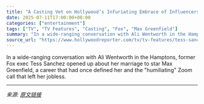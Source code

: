 ```yaml
---
title: "A Casting Vet on Hollywood’s Infuriating Embrace of Influencers and the Challenges of Starting Over"
date: 2025-07-11T17:00:00+08:00
categories: ["entertainment"]
tags: ["TV", "TV Features", "Casting", "Fox", "Max Greenfield"]
summary: "In a wide-ranging conversation with Ali Wentworth in the Hamptons, former Fox exec Tess Sanchez opened up about her marriage to star Max Greenfield, a career that had once defined her and the \"humilia"
source_url: "https://www.hollywoodreporter.com/tv/tv-features/tess-sanchez-book-interview-max-greenfield-1236311970/"
---
```


In a wide-ranging conversation with Ali Wentworth in the Hamptons, former Fox exec Tess Sanchez opened up about her marriage to star Max Greenfield, a career that had once defined her and the "humiliating" Zoom call that left her jobless.

---

*来源: [原文链接](https://www.hollywoodreporter.com/tv/tv-features/tess-sanchez-book-interview-max-greenfield-1236311970/)*
